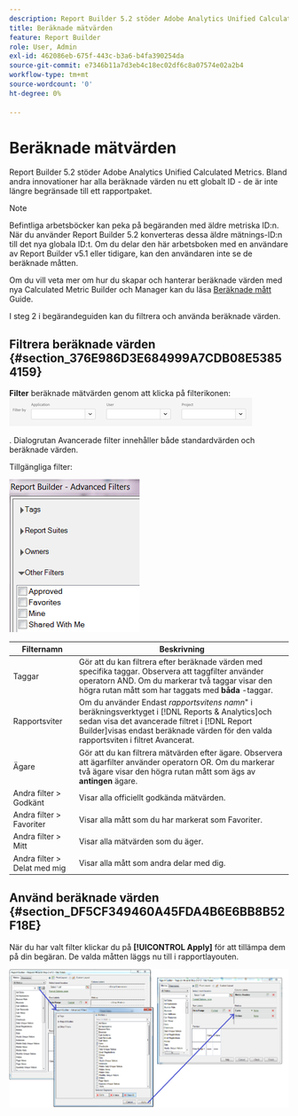 ```yaml
---
description: Report Builder 5.2 stöder Adobe Analytics Unified Calculated Metrics. Bland andra innovationer har alla beräknade värden nu ett globalt ID - de är inte längre begränsade till ett rapportpaket.
title: Beräknade mätvärden
feature: Report Builder
role: User, Admin
exl-id: 462086eb-675f-443c-b3a6-b4fa390254da
source-git-commit: e7346b11a7d3eb4c18ec02df6c8a07574e02a2b4
workflow-type: tm+mt
source-wordcount: '0'
ht-degree: 0%

---
```


# Beräknade mätvärden

Report Builder 5.2 stöder Adobe Analytics Unified Calculated Metrics. Bland andra innovationer har alla beräknade värden nu ett globalt ID - de är inte längre begränsade till ett rapportpaket.

>[!NOTE]
>
>Befintliga arbetsböcker kan peka på begäranden med äldre metriska ID:n. När du använder Report Builder 5.2 konverteras dessa äldre mätnings-ID:n till det nya globala ID:t. Om du delar den här arbetsboken med en användare av Report Builder v5.1 eller tidigare, kan den användaren inte se de beräknade måtten.

Om du vill veta mer om hur du skapar och hanterar beräknade värden med nya Calculated Metric Builder och Manager kan du läsa [Beräknade mått](https://experienceleague.adobe.com/docs/analytics/components/calculated-metrics/cm-overview.html) Guide.

I steg 2 i begärandeguiden kan du filtrera och använda beräknade värden.

## Filtrera beräknade värden {#section_376E986D3E684999A7CDB08E53854159}

**Filter** beräknade mätvärden genom att klicka på filterikonen:  ![](/help/admin/admin/assets/filter.png)

. Dialogrutan Avancerade filter innehåller både standardvärden och beräknade värden.

Tillgängliga filter:

![](assets/advanced_filters.png)

| Filternamn | Beskrivning |
|---|---|
| Taggar | Gör att du kan filtrera efter beräknade värden med specifika taggar. Observera att taggfilter använder operatorn AND. Om du markerar två taggar visar den högra rutan mått som har taggats med **båda** -taggar. |
| Rapportsviter | Om du använder Endast *rapportsvitens namn*&quot; i beräkningsverktyget i [!DNL Reports & Analytics]och sedan visa det avancerade filtret i [!DNL Report Builder]visas endast beräknade värden för den valda rapportsviten i filtret Avancerat. |
| Ägare | Gör att du kan filtrera mätvärden efter ägare. Observera att ägarfilter använder operatorn OR. Om du markerar två ägare visar den högra rutan mått som ägs av **antingen** ägare. |
| Andra filter > Godkänt | Visar alla officiellt godkända mätvärden. |
| Andra filter > Favoriter | Visar alla mått som du har markerat som Favoriter. |
| Andra filter > Mitt | Visar alla mätvärden som du äger. |
| Andra filter > Delat med mig | Visar alla mått som andra delar med dig. |

## Använd beräknade värden {#section_DF5CF349460A45FDA4B6E6BB8B52F18E}

När du har valt filter klickar du på **[!UICONTROL Apply]** för att tillämpa dem på din begäran. De valda måtten läggs nu till i rapportlayouten.

![](assets/filtering_for_metric.png)
